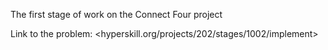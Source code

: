 The first stage of work on the Connect Four project

Link to the problem: <hyperskill.org/projects/202/stages/1002/implement>

